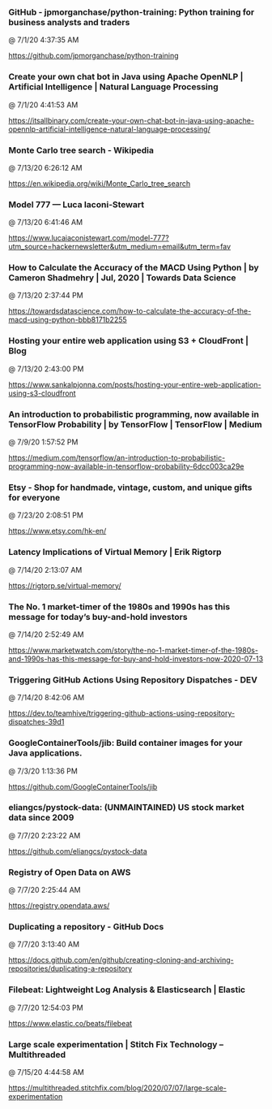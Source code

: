 ﻿

### GitHub - jpmorganchase/python-training: Python training for business analysts and traders
@ 7/1/20 4:37:35 AM

https://github.com/jpmorganchase/python-training



### Create your own chat bot in Java using Apache OpenNLP | Artificial Intelligence | Natural Language Processing
@ 7/1/20 4:41:53 AM

https://itsallbinary.com/create-your-own-chat-bot-in-java-using-apache-opennlp-artificial-intelligence-natural-language-processing/





### Monte Carlo tree search - Wikipedia
@ 7/13/20 6:26:12 AM

https://en.wikipedia.org/wiki/Monte_Carlo_tree_search



### Model 777 — Luca Iaconi-Stewart
@ 7/13/20 6:41:46 AM

https://www.lucaiaconistewart.com/model-777?utm_source=hackernewsletter&utm_medium=email&utm_term=fav



### How to Calculate the Accuracy of the MACD Using Python | by Cameron Shadmehry | Jul, 2020 | Towards Data Science
@ 7/13/20 2:37:44 PM

https://towardsdatascience.com/how-to-calculate-the-accuracy-of-the-macd-using-python-bbb8171b2255



### Hosting your entire web application using S3 + CloudFront | Blog
@ 7/13/20 2:43:00 PM

https://www.sankalpjonna.com/posts/hosting-your-entire-web-application-using-s3-cloudfront




### An introduction to probabilistic programming, now available in TensorFlow Probability | by TensorFlow | TensorFlow | Medium
@ 7/9/20 1:57:52 PM

https://medium.com/tensorflow/an-introduction-to-probabilistic-programming-now-available-in-tensorflow-probability-6dcc003ca29e




### Etsy - Shop for handmade, vintage, custom, and unique gifts for everyone
@ 7/23/20 2:08:51 PM

https://www.etsy.com/hk-en/





### Latency Implications of Virtual Memory | Erik Rigtorp
@ 7/14/20 2:13:07 AM

https://rigtorp.se/virtual-memory/



### The No. 1 market-timer of the 1980s and 1990s has this message for today’s buy-and-hold investors
@ 7/14/20 2:52:49 AM

https://www.marketwatch.com/story/the-no-1-market-timer-of-the-1980s-and-1990s-has-this-message-for-buy-and-hold-investors-now-2020-07-13



### Triggering GitHub Actions Using Repository Dispatches - DEV
@ 7/14/20 8:42:06 AM

https://dev.to/teamhive/triggering-github-actions-using-repository-dispatches-39d1




### GoogleContainerTools/jib: Build container images for your Java applications.
@ 7/3/20 1:13:36 PM

https://github.com/GoogleContainerTools/jib




### eliangcs/pystock-data: (UNMAINTAINED) US stock market data since 2009
@ 7/7/20 2:23:22 AM

https://github.com/eliangcs/pystock-data



### Registry of Open Data on AWS
@ 7/7/20 2:25:44 AM

https://registry.opendata.aws/



### Duplicating a repository - GitHub Docs
@ 7/7/20 3:13:40 AM

https://docs.github.com/en/github/creating-cloning-and-archiving-repositories/duplicating-a-repository



### Filebeat: Lightweight Log Analysis & Elasticsearch | Elastic
@ 7/7/20 12:54:03 PM

https://www.elastic.co/beats/filebeat




### Large scale experimentation | Stitch Fix Technology – Multithreaded
@ 7/15/20 4:44:58 AM

https://multithreaded.stitchfix.com/blog/2020/07/07/large-scale-experimentation


